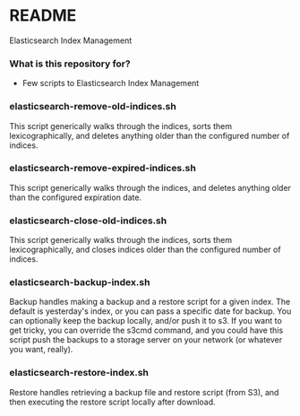 # README #

Elasticsearch Index Management

### What is this repository for? ###

* Few scripts to Elasticsearch Index Management

### elasticsearch-remove-old-indices.sh ###
This script generically walks through the indices, sorts them lexicographically, and deletes anything older than the configured number of indices.

### elasticsearch-remove-expired-indices.sh ###
This script generically walks through the indices, and deletes anything older than the configured expiration date.

### elasticsearch-close-old-indices.sh ###
This script generically walks through the indices, sorts them lexicographically, and closes indices older than the configured number of indices.

### elasticsearch-backup-index.sh ###
Backup handles making a backup and a restore script for a given index. The default is yesterday's index, or you can pass a specific date for backup. You can optionally keep the backup locally, and/or push it to s3. If you want to get tricky, you can override the s3cmd command, and you could have this script push the backups to a storage server on your network (or whatever you want, really).

### elasticsearch-restore-index.sh ###
Restore handles retrieving a backup file and restore script (from S3), and then executing the restore script locally after download.